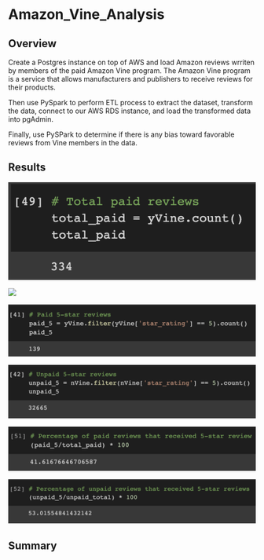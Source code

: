 # Amazon_Vine_Analysis

## Overview 
Create a Postgres instance on top of AWS and load Amazon reviews wrriten by members of the paid Amazon Vine program. The Amazon Vine program is a service that allows manufacturers and publishers to receive reviews for their products. 

Then use PySpark to perform ETL process to extract the dataset, transform the data, connect to our AWS RDS instance, and load the transformed data into pgAdmin. 

Finally, use PySPark to determine if there is any bias toward favorable reviews from Vine members in the data. 

## Results 

![](/images/total_paid.png)

![](/images/toal_unpaid.png)

![](/images/paid_5.png)

![](/images/unpaid_5.png)

![](/images/paid_percentage.png)

![](/images/unpaid_percentage.png)


## Summary 
